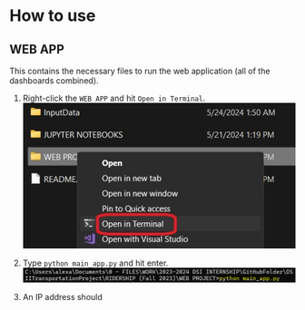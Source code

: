 # How to use
## WEB APP
This contains the necessary files to run the web application (all of the dashboards combined).
1. Right-click the `WEB APP` and hit `Open in Terminal`.
![How to open in in terminal](../VIDEO%20TUTORIALS/_img/RidershipREADME_1.jpg)

2. Type `python main_app.py` and hit enter.
![How to run python program.](../VIDEO%20TUTORIALS/_img/RidershipREADME_2.png)

3. An IP address should 